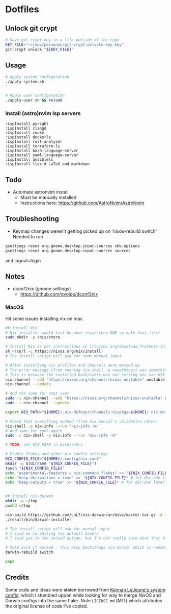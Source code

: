 # Dotfiles

## Unlock git crypt

```bash
# Save git crypt key in a file outside of the repo
KEY_FILE="~/repo/personal/git-crypt-private-key.key"
git-crypt unlock "${KEY_FILE}"
```

## Usage

```bash
# Apply system configuration
./apply-system.sh


# Apply user configuration
./apply-user.sh && reload

```

### Install (astro)nvim lsp servers

```vim
:LspInstall pyright
:LspInstall clangd
:LspInstall cmake
:LspInstall dockerls
:LspInstall rust-analyzer
:LspInstall terraform-ls
:LspInstall bash-language-server
:LspInstall yaml-language-server
:LspInstall ansiblels
:LspInstall ltex # LaTeX and markdown
```

## Todo

- Automate astronvim install
  - Must be manually installed
  - Instructions here: https://github.com/AstroNvim/AstroNvim

## Troubleshooting

- Keymap changes weren't getting picked up on 'nixos-rebuild switch'
  Needed to run

```bash
gsettings reset org.gnome.desktop.input-sources xkb-options
gsettings reset org.gnome.desktop.input-sources sources
```

and logout+login

## Notes

- dconf2nix (gnome settings)
  - https://github.com/gvolpe/dconf2nix

### MacOS

Hit some issues installing nix on mac

```bash
## Install Nix
# Nix installer would fail because /nix/store DNE so make that first
sudo mkdir -p /nix/store

# Install Nix as per instructions on [](nixos.org/download.html#nix-install-macos)
sh <(curl -L https://nixos.org/nix/install)
# The install script will ask for some manual input

# After installing nix profiles and channels were messed up
# The error message (from running nix-shell -p <anything>) was something along the lines of 'nix <nixpkgs> was not found in the nix search path'
# This is because the installed bash/zshrc was not setting env var NIX_PATH or adding any channels
nix-channel --add "https://nixos.org/channels/nixos-unstable" unstable # Note this is the unstable repo, not a set version
nix-channel --update

# And the same for root user
sudo -i nix-channel --add "https://nixos.org/channels/nixos-unstable" unstable # Note this is the unstable repo, not a set version
sudo -i nix-channel --update

export NIX_PATH="${HOME}/.nix-defexpr/channels:nixpkgs=${HOME}/.nix-defexpr/channels/unstable" # Again, unstable repo

# Check that everything worked (from nix manual's validation notes)
nix-shell -p nix-info --run "nix-info -m"
# And same for root again
sudo -i nix-shell -p nix-info --run "nix-info -m"

# TODO: set NIX_PATH in bash/zshrc

# Enable flakes and other nix confit settings
NIX_CONFIG_FILE="${HOME}/.config/nix.conf"
mkdir -p $(dirname "${NIX_CONFIG_FILE}")
touch "${NIX_CONFIG_FILE}"
echo "experimental-features = nix-command flakes" >> "${NIX_CONFIG_FILE}"
echo "keep-derivations = true" >> "${NIX_CONFIG_FILE}" # for dir-env later
echo "keep-outputs = true" >> "${NIX_CONFIG_FILE}" # for dir-env later


## Install nix-darwin
mkdir -p ~/tmp
pushd ~/tmp

nix-build https://github.com/LnL7/nix-darwin/archive/master.tar.gz -A installer
./result/bin/darwin-installer

# The install script will ask for manual input
# I said no to editing the default bashrc
# I said yes to the second option, but I'm not really sure what that did

# Make sure it worked - this also bootstraps nix-darwin which is needed before we can use a nix-darwin flake
darwin-rebuild switch

popd


```

## Credits

Some code and ideas were ~~stolen~~ borrowed from [Kennan LeJeune's system config](https://github.com/kclejeune/system), which I stumbled uppon
while looking for way to merge NixOS and Darwin configs into the same flake. Note `LICENSE.md` (MIT) which attributes the original license of code I've copied.
